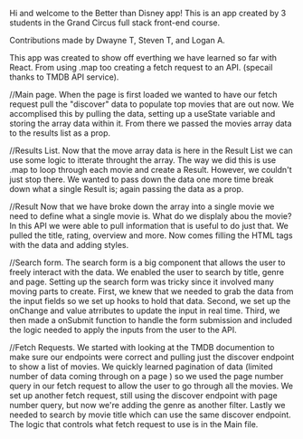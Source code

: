 Hi and welcome to the Better than Disney app! This is an app created by 3 students in the Grand Circus full stack front-end course.

Contributions made by Dwayne T, Steven T, and Logan A.

This app was created to show off everthing we have learned so far with React. From using .map too creating a fetch request to an API. (specail thanks to TMDB API service).


<!-- FLOW OF DATA  -->
//Main page. 
When the page is first loaded we wanted to have our fetch request pull the "discover" data to populate top movies that are out now. We accomplised this by pulling the data,
setting up a useState variable and storing the array data within it. From there we passed the movies array data to the results list as a prop.

//Results List. 
Now that the move array data is here in the Result List we can use some logic to itterate throught the array. The way we did this is use .map to loop through each movie and
create a Result. However, we couldn't just stop there. We wanted to pass down the data one more time break down what a single Result is; again passing the data as a prop. 

//Result
Now that we have broke down the array into a single movie we need to define what a single movie is. What do we displaly abou the movie? In this API we were able to pull
information that is useful to do just that. We pulled the title, rating, overview and more. Now comes filling the HTML tags with the data and adding styles.



<!-- Search Form -->

//Search form. 
The search form is a big component that allows the user to freely interact with the data. We enabled the user to search by title, genre and page. Setting up the search form was 
tricky since it involved many moving parts to create. First, we knew that we needed to grab the data from the input fields so we set up hooks to hold that data. Second, we set
up the onChange and value atrributes to update the input in real time. Third, we then made a onSubmit function to handle the form submission and included the logic needed to
apply the inputs from the user to the API. 

<!-- API / Fetch Requests -->

//Fetch Requests. 
 We started with looking at the TMDB documention to make sure our endpoints were correct and pulling just the discover endpoint to show a list of movies. We quickly learned 
 pagination of data (limited number of data coming through on a page ) so we used the page number query in our fetch request to allow the user to go through all the movies.
 We set up another fetch request, still using the discover endpoint with page number query, but now we're adding the genre as another filter. Lastly we needed to search by movie
 title which can use the same discover endpoint. The logic that controls what fetch request to use is in the Main file. 
 
 
